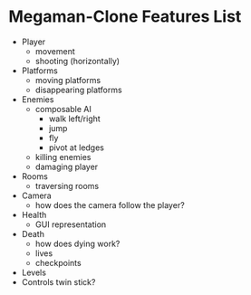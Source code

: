 # Megaman-Clone Features List

- Player
  - movement
  - shooting (horizontally)
- Platforms
  - moving platforms
  - disappearing platforms
- Enemies
  - composable AI
    - walk left/right
    - jump
    - fly
    - pivot at ledges
  - killing enemies
  - damaging player
- Rooms
  - traversing rooms
- Camera
  - how does the camera follow the player?
- Health
  - GUI representation
- Death
  - how does dying work?
  - lives
  - checkpoints
- Levels
- Controls
  twin stick?
